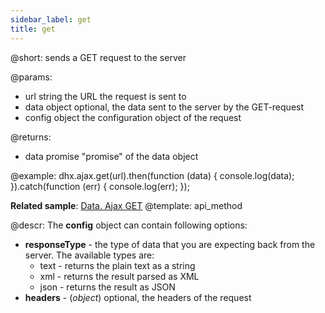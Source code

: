 ```yaml
---
sidebar_label: get
title: get
---          
```


@short: sends a GET request to the server

@params:
- url       string      the URL the request is sent to
- data      object      optional, the data sent to the server by the GET-request
- config    object      the configuration object of the request

@returns:

- data      promise     "promise" of the data object

@example:
dhx.ajax.get(url).then(function (data) {
	console.log(data);
}).catch(function (err) {
	console.log(err);
});

**Related sample**: [Data. Ajax GET](https://snippet.dhtmlx.com/81oqx20v)
@template:	api_method

@descr:
The **config** object can contain following options:

- **responseType** - the type of data that you are expecting back from the server. The available types are:
    - text - returns the plain text as a string
    - xml - returns the result parsed as XML
    - json - returns the result as JSON
- **headers** - (*object*) optional, the headers of the request